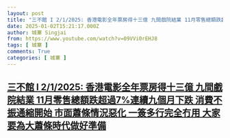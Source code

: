```yaml
---
layout: post
title: "三不館 I 2/1/2025: 香港電影全年票房得十三億 九間戲院結業 11月零售總額跌超過7%連續九個月下跌 消費不振通縮開始 市面蕭條情況惡化 一簽多行完全冇用 大家要為大蕭條時代做好準備"
date: 2025-01-02T15:21:17.000Z
author: 城寨 Singjai
from: https://www.youtube.com/watch?v=09VVi0rEHJ8
tags: [ 城寨 ]
comments: True
categories: [ 城寨 ]
---
```

<!--1735831277000-->
[三不館 I 2/1/2025: 香港電影全年票房得十三億 九間戲院結業 11月零售總額跌超過7%連續九個月下跌 消費不振通縮開始 市面蕭條情況惡化 一簽多行完全冇用 大家要為大蕭條時代做好準備](https://www.youtube.com/watch?v=09VVi0rEHJ8)
------

<div>

</div>
